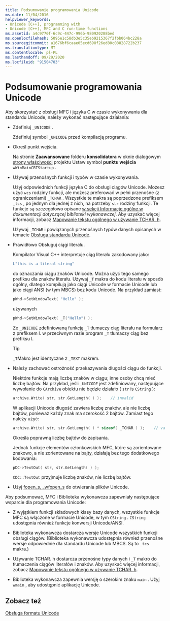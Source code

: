 ```yaml
---
title: Podsumowanie programowania Unicode
ms.date: 11/04/2016
helpviewer_keywords:
- Unicode [C++], programming with
- Unicode [C++], MFC and C run-time functions
ms.assetid: a4c9770f-6c9c-447c-996b-980920288bed
ms.openlocfilehash: 5095e1c58db3e5c35eb9215367f2fbb064bc228a
ms.sourcegitcommit: a1676bf6caae05ecd698f26ed80c08828722b237
ms.translationtype: MT
ms.contentlocale: pl-PL
ms.lasthandoff: 09/29/2020
ms.locfileid: "91504703"
---
```

# <a name="unicode-programming-summary"></a>Podsumowanie programowania Unicode

Aby skorzystać z obsługi MFC i języka C w czasie wykonywania dla standardu Unicode, należy wykonać następujące działania:

- Zdefiniuj `_UNICODE` .

   Zdefiniuj symbol `_UNICODE` przed kompilacją programu.

- Określ punkt wejścia.

   Na stronie **Zaawansowane** folderu **konsolidatora** w oknie dialogowym [strony właściwości](../build/reference/property-pages-visual-cpp.md) projektu Ustaw symbol **punktu wejścia** `wWinMainCRTStartup` .

- Używaj przenośnych funkcji i typów w czasie wykonywania.

   Użyj odpowiednich funkcji języka C do obsługi ciągów Unicode. Możesz użyć `wcs` rodziny funkcji, ale możesz preferować w pełni przenośne (z ograniczeniami) `_TCHAR` . Wszystkie te makra są poprzedzone prefiksem `_tcs` , po jednym dla jednej z nich, na potrzeby `str` rodziny funkcji. Te funkcje są szczegółowo opisane [w sekcji Informacje ogólne w](../c-runtime-library/internationalization.md) *dokumentacji dotyczącej biblioteki wykonawczej*. Aby uzyskać więcej informacji, zobacz [Mapowanie tekstu ogólnego w używanie TCHAR. h](../text/generic-text-mappings-in-tchar-h.md).

   Używaj `_TCHAR` i powiązanych przenośnych typów danych opisanych w temacie [Obsługa standardu Unicode](../text/support-for-unicode.md).

- Prawidłowo Obsługuj ciągi literału.

   Kompilator Visual C++ interpretuje ciąg literału zakodowany jako:

    ```cpp
    L"this is a literal string"
    ```

   do oznaczania ciągu znaków Unicode. Można użyć tego samego prefiksu dla znaków literału. Używaj `_T` makra do kodu literału w sposób ogólny, dlatego kompilują jako ciągi Unicode w formacie Unicode lub jako ciągi ANSI (w tym MBCS) bez kodu Unicode. Na przykład zamiast:

    ```cpp
    pWnd->SetWindowText( "Hello" );
    ```

   używanych

    ```cpp
    pWnd->SetWindowText( _T("Hello") );
    ```

   Ze `_UNICODE` zdefiniowaną funkcją `_T` tłumaczy ciąg literału na formularz z prefiksem l. w przeciwnym razie program `_T` tłumaczy ciąg bez prefiksu l.

    > [!TIP]
    >  `_T`Makro jest identyczne z `_TEXT` makrem.

- Należy zachować ostrożność przekazywania długości ciągu do funkcji.

   Niektóre funkcje mają liczbę znaków w ciągu; inne osoby chcą mieć liczbę bajtów. Na przykład, jeśli `_UNICODE` jest zdefiniowany, następujące wywołanie do `CArchive` obiektu nie będzie działało ( `str` is `CString` ):

    ```cpp
    archive.Write( str, str.GetLength( ) );    // invalid
    ```

   W aplikacji Unicode długość zawiera liczbę znaków, ale nie liczbę bajtów, ponieważ każdy znak ma szerokość 2 bajtów. Zamiast tego należy użyć:

    ```cpp
    archive.Write( str, str.GetLength( ) * sizeof( _TCHAR ) );    // valid
    ```

   Określa poprawną liczbę bajtów do zapisania.

   Jednak funkcje elementów członkowskich MFC, które są zorientowane znakowo, a nie zorientowane na bajty, działają bez tego dodatkowego kodowania:

    ```cpp
    pDC->TextOut( str, str.GetLength( ) );
    ```

   `CDC::TextOut` przyjmuje liczbę znaków, nie liczbę bajtów.

- Użyj [fopen_s, _wfopen_s](../c-runtime-library/reference/fopen-s-wfopen-s.md) do otwierania plików Unicode.

Aby podsumować, MFC i Biblioteka wykonawcza zapewniały następujące wsparcie dla programowania Unicode:

- Z wyjątkiem funkcji składowych klasy bazy danych, wszystkie funkcje MFC są włączone w formacie Unicode, w tym `CString` . `CString` udostępnia również funkcje konwersji Unicode/ANSI.

- Biblioteka wykonawcza dostarcza wersje Unicode wszystkich funkcji obsługi ciągów. (Biblioteka wykonawcza udostępnia również przenośne wersje odpowiednie dla standardu Unicode lub MBCS. Są to `_tcs` makra.)

- Używanie TCHAR. h dostarcza przenośne typy danych i `_T` makro do tłumaczenia ciągów literałów i znaków. Aby uzyskać więcej informacji, zobacz [Mapowanie tekstu ogólnego w używanie TCHAR. h](../text/generic-text-mappings-in-tchar-h.md).

- Biblioteka wykonawcza zapewnia wersję o szerokim znaku `main` . Użyj `wmain` , aby udostępnić aplikację Unicode.

## <a name="see-also"></a>Zobacz też

[Obsługa formatu Unicode](../text/support-for-unicode.md)
